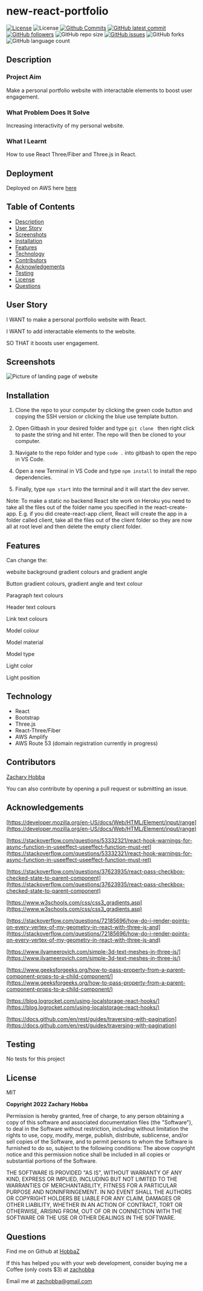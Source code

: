 # new-react-portfolio

[![License](https://img.shields.io/badge/License-MIT-blue.svg)](https://choosealicense.com/licenses/mit/)
![License](https://img.shields.io/badge/Made%20with-React-darkgreen.svg)
[![Github Commits](https://img.shields.io/github/commit-activity/w/HobbaZ/new-react-portfolio)](https://github.com/HobbaZ/new-react-portfolio/commits)
[![GitHub latest commit](https://img.shields.io/github/last-commit/HobbaZ/new-react-portfolio)](https://github.com/HobbaZ/new-react-portfolio/branches)
[![GitHub followers](https://img.shields.io/github/followers/HobbaZ.svg)]()
![GitHub repo size](https://img.shields.io/github/repo-size/HobbaZ/new-react-portfolio)
[![GitHub issues](https://img.shields.io/github/issues/HobbaZ/new-react-portfolio)](https://img.shields.io/github/issues/HobbaZ/new-react-portfolio)
![GitHub forks](https://img.shields.io/github/forks/HobbaZ/new-react-portfolio)
![GitHub language count](https://img.shields.io/github/languages/count/HobbaZ/new-react-portfolio)

## Description
### Project Aim ###
Make a personal portfolio website with interactable elements to boost user engagement.

### What Problem Does It Solve ###
Increasing interactivity of my personal website.

### What I Learnt ###
How to use React Three/Fiber and Three.js in React.

## Deployment
Deployed on AWS here [here](https://main.d28cs3498hz9re.amplifyapp.com/)

## Table of Contents
- [Description](#description)
- [User Story](#user-story)
- [Screenshots](#screenshots)
- [Installation](#installation)
- [Features](#features)
- [Technology](#technology)
- [Contributors](#contributors)
- [Acknowledgements](#acknowledgements)
- [Testing](#testing)
- [License](#license)
- [Questions](#questions)

## User Story
I WANT to make a personal portfolio website with React.

I WANT to add interactable elements to the website.

SO THAT it boosts user engagement.

## Screenshots
![Picture of landing page of website](/src/images/screencapture-localhost-3000-2022-09-21-23_30_34.png)

## Installation
1. Clone the repo to your computer by clicking the green code button and copying the SSH version or clicking the blue use template button.

2. Open Gitbash in your desired folder and type ```git clone ``` then right click to paste the string and hit enter. The repo will then be cloned to your computer.

3. Navigate to the repo folder and type ```code .``` into gitbash to open the repo in VS Code.

4. Open a new Terminal in VS Code and type ```npm install``` to install the repo dependencies.

5. Finally, type ```npm start``` into the terminal and it will start the dev server.

Note: To make a static no backend React site work on Heroku you need to take all the files out of the folder name you specified in the react-create-app. E.g. if you did create-react-app client, React will create the app in a folder called client, take all the files out of the client folder so they are now all at root level and then delete the empty client folder.

## Features
Can change the: 

website background gradient colours and gradient angle

Button gradient colours, gradient angle and text colour

Paragraph text colours

Header text colours

Link text colours

Model colour

Model material

Model type

Light color

Light position

## Technology
- React
- Bootstrap
- Three.js
- React-Three/Fiber
- AWS Amplify
- AWS Route 53 (domain registration currently in progress)

## Contributors
[Zachary Hobba](https://github.com/HobbaZ)

You can also contribute by opening a pull request or submitting an issue.

## Acknowledgements
[https://developer.mozilla.org/en-US/docs/Web/HTML/Element/input/range](https://developer.mozilla.org/en-US/docs/Web/HTML/Element/input/range)

[https://stackoverflow.com/questions/53332321/react-hook-warnings-for-async-function-in-useeffect-useeffect-function-must-ret](https://stackoverflow.com/questions/53332321/react-hook-warnings-for-async-function-in-useeffect-useeffect-function-must-ret)

[https://stackoverflow.com/questions/37623935/react-pass-checkbox-checked-state-to-parent-component](https://stackoverflow.com/questions/37623935/react-pass-checkbox-checked-state-to-parent-component)

[https://www.w3schools.com/css/css3_gradients.asp](https://www.w3schools.com/css/css3_gradients.asp)

[https://stackoverflow.com/questions/72185696/how-do-i-render-points-on-every-vertex-of-my-geometry-in-react-with-three-js-and](https://stackoverflow.com/questions/72185696/how-do-i-render-points-on-every-vertex-of-my-geometry-in-react-with-three-js-and)

[https://www.ilyameerovich.com/simple-3d-text-meshes-in-three-js/](https://www.ilyameerovich.com/simple-3d-text-meshes-in-three-js/)

[https://www.geeksforgeeks.org/how-to-pass-property-from-a-parent-component-props-to-a-child-component/](https://www.geeksforgeeks.org/how-to-pass-property-from-a-parent-component-props-to-a-child-component/)

[https://blog.logrocket.com/using-localstorage-react-hooks/](https://blog.logrocket.com/using-localstorage-react-hooks/)

[https://docs.github.com/en/rest/guides/traversing-with-pagination](https://docs.github.com/en/rest/guides/traversing-with-pagination)

## Testing
No tests for this project

## License

MIT

**Copyright 2022 Zachary Hobba**

Permission is hereby granted, free of charge, to any person obtaining a copy of this software and associated documentation files (the "Software"), to deal in the Software without restriction, including without limitation the rights to use, copy, modify, merge, publish, distribute, sublicense, and/or sell copies of the Software, and to permit persons to whom the Software is furnished to do so, subject to the following conditions:
The above copyright notice and this permission notice shall be included in all copies or substantial portions of the Software.
    
THE SOFTWARE IS PROVIDED "AS IS", WITHOUT WARRANTY OF ANY KIND, EXPRESS OR IMPLIED, INCLUDING BUT NOT LIMITED TO THE WARRANTIES OF MERCHANTABILITY, FITNESS FOR A PARTICULAR PURPOSE AND NONINFRINGEMENT. IN NO EVENT SHALL THE AUTHORS OR COPYRIGHT HOLDERS BE LIABLE FOR ANY CLAIM, DAMAGES OR OTHER LIABILITY, WHETHER IN AN ACTION OF CONTRACT, TORT OR OTHERWISE, ARISING FROM, OUT OF OR IN CONNECTION WITH THE SOFTWARE OR THE USE OR OTHER DEALINGS IN THE SOFTWARE.

## Questions

Find me on Github at [HobbaZ](https://github.com/HobbaZ)

If this has helped you with your web development, consider buying me a Coffee (only costs $3) at [zachobba](https://buymeacoffee.com/zachobbaS)

Email me at [zachobba@gmail.com](zachobba@gmail.com)
